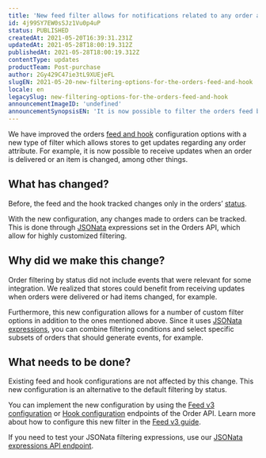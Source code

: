 ```yaml
---
title: 'New feed filter allows for notifications related to any order atribute'
id: 4j99SY7EW0sSJz1Vu0p4uP
status: PUBLISHED
createdAt: 2021-05-20T16:39:31.231Z
updatedAt: 2021-05-28T18:00:19.312Z
publishedAt: 2021-05-28T18:00:19.312Z
contentType: updates
productTeam: Post-purchase
author: 2Gy429C47ie3tL9XUEjeFL
slugEN: 2021-05-20-new-filtering-options-for-the-orders-feed-and-hook
locale: en
legacySlug: new-filtering-options-for-the-orders-feed-and-hook
announcementImageID: 'undefined'
announcementSynopsisEN: 'It is now possible to filter the orders feed by any attribute, including delivery or changes in items, for example.'
---
```


We have improved the orders [feed and hook](https://developers.vtex.com/vtex-rest-api/docs/feed-v3-1) configuration options with a new type of filter which allows stores to get updates regarding any order attribute. For example, it is now possible to receive updates when an order is delivered or an item is changed, among other things.

## What has changed?

Before, the feed and the hook tracked changes only in the orders’ [status](/en/tutorial/order-status-table-oms--frequentlyAskedQuestions_773?&utm_source=autocomplete#).

With the new configuration, any changes made to orders can be tracked. This is done through [JSONata](https://jsonata.org/) expressions set in the Orders API, which allow for highly customized filtering.

## Why did we make this change?

Order filtering by status did not include events that were relevant for some integration. We realized that stores could benefit from receiving updates when orders were delivered or had items changed, for example.

Furthermore, this new configuration allows for a number of custom filter options in addition to the ones mentioned above. Since it uses [JSONata expressions](https://docs.jsonata.org/overview.html), you can combine filtering conditions and select specific subsets of orders that should generate events, for example.

## What needs to be done?

Existing feed and hook configurations are not affected by this change. This new configuration is an alternative to the default filtering by status.

You can implement the new configuration by using the [Feed v3 configuration](https://developers.vtex.com/vtex-rest-api/reference/feed-v3) or [Hook configuration](https://developers.vtex.com/vtex-rest-api/docs/feed-v3-1#hook) endpoints of the Order API. Learn more about how to configure this new filter in the [Feed v3 guide](https://developers.vtex.com/vtex-rest-api/docs/feed-v3-1).

If you need to test your JSONata filtering expressions, use our [JSONata expressions API endpoint](https://developers.vtex.com/vtex-rest-api/reference/feed-v3#testjsonataexpression).

